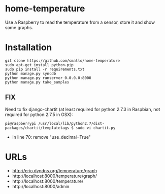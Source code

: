 home-temperature
================
Use a Raspberry to read the temperature from a sensor, store it and show some graphs.


Installation
============
```shell
git clone https://github.com/smallo/home-temperature
sudo apt-get install python-pip
sudo pip install -r requirements.txt 
python manage.py syncdb
python manage.py runserver 0.0.0.0:8000
python manage.py take_samples
```

FIX
---
Need to fix django-chartit (at least required for python 2.7.3 in Raspbian,
not required for python 2.7.5 in OSX):

```shell
pi@raspberrypi /usr/local/lib/python2.7/dist-packages/chartit/templatetags $ sudo vi chartit.py
```
 - in line 70: remove "use_decimal=True" 


URLs
====
 - http://erio.dyndns.org/temperature/graph
 - http://localhost:8000/temperature/graph/
 - http://localhost:8000/temperature/
 - http://localhost:8000/admin
